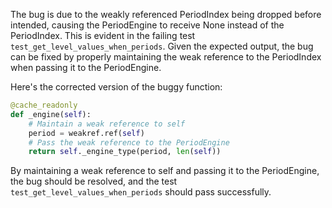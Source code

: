 The bug is due to the weakly referenced PeriodIndex being dropped before intended, causing the PeriodEngine to receive None instead of the PeriodIndex. This is evident in the failing test `test_get_level_values_when_periods`. Given the expected output, the bug can be fixed by properly maintaining the weak reference to the PeriodIndex when passing it to the PeriodEngine.

Here's the corrected version of the buggy function:

```python
@cache_readonly
def _engine(self):
    # Maintain a weak reference to self
    period = weakref.ref(self)
    # Pass the weak reference to the PeriodEngine
    return self._engine_type(period, len(self))
```
By maintaining a weak reference to self and passing it to the PeriodEngine, the bug should be resolved, and the test `test_get_level_values_when_periods` should pass successfully.